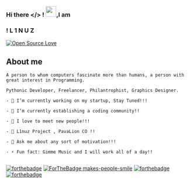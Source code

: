 
### Hi there </> ! <img src="https://github.com/TheDudeThatCode/TheDudeThatCode/blob/master/Assets/Hi.gif" width="29px">,I am 

### ! L 1 N U Z

<div align="centre">

[![Open Source Love](https://badges.frapsoft.com/os/v2/open-source.svg?v=103)](https://github.com/l1nuz-security)

 </div>

## About me
 


```
A person to whom computers fascinate more than humans, a person with great interest in Programming.
```
```
Pythonic Developer, Freelancer, Philantrophist, Graphics Designer. 
```
```
- 🔭 I’m currently working on my startup, Stay Tuned!!!
 
- 🌱 I’m currently establishing a coding community!! 
 
- 👯 I love to meet new people!!!

- 🧥 L1nuz Project , PavaLion CO !!
 
- 💬 Ask me about any sort of motivation!!!

- ⚡ Fun fact: Gimme Music and I will work all of a day!!
```





## 
[![forthebadge](https://forthebadge.com/images/badges/uses-html.svg)](https://forthebadge.com)
[![ForTheBadge makes-people-smile](http://ForTheBadge.com/images/badges/makes-people-smile.svg)](http://ForTheBadge.com)
[![forthebadge](https://forthebadge.com/images/badges/oooo-kill-em.svg)](https://forthebadge.com)
[![forthebadge](https://forthebadge.com/images/badges/powered-by-oxygen.svg)](https://forthebadge.com)
